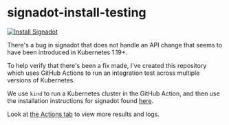 # signadot-install-testing

[![Install Signadot](https://github.com/abatilo/signadot-install-testing/actions/workflows/install-signadot.yml/badge.svg)](https://github.com/abatilo/signadot-install-testing/actions/workflows/install-signadot.yml)

There's a bug in signadot that does not handle an API change that seems to have
been introduced in Kubernetes 1.19+.

To help verify that there's been a fix made, I've created this repository which
uses GitHub Actions to run an integration test across multiple versions of
Kubernetes.

We use `kind` to run a Kubernetes cluster in the GitHub Action, and then use
the installation instructions for signadot found
[here](https://docs.signadot.com/installation/installation/cluster-component/signadot-sidecars).

Look at [the Actions tab](https://github.com/abatilo/signadot-install-testing/actions) to view more results and logs.

